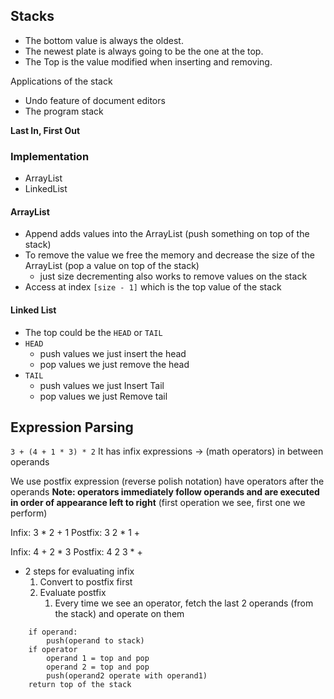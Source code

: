 ## Stacks
- The bottom value is always the oldest. 
- The newest plate is always going to be the one at the top. 
- The Top is the value modified when inserting and removing. 

Applications of the stack
- Undo feature of document editors
- The program stack 

**Last In, First Out**

### Implementation
- ArrayList
- LinkedList

#### ArrayList
- Append adds values into the ArrayList (push something on top of the stack)
- To remove the value we free the memory and decrease the size of the ArrayList (pop a value on top of the stack)
	- just size decrementing also works to remove values on the stack
- Access at index `[size - 1]` which is the top value of the stack

#### Linked List
- The top could be the `HEAD` or `TAIL` 
- `HEAD`
	- push values we just insert the head 
	- pop values we just remove the head
- `TAIL`
	- push values we just Insert Tail
	- pop values we just Remove tail

## Expression Parsing

`3 + (4 + 1 * 3) * 2` It has infix expressions -> (math operators) in between operands

We use postfix expression (reverse polish notation) have operators after the operands
**Note: operators immediately follow operands and are executed in order of appearance left to right** (first operation we see, first one we perform)

Infix: 3 \* 2 + 1
Postfix: 3 2 \* 1 + 

Infix: 4 + 2 \* 3
Postfix: 4 2 3 \* +

- 2 steps for evaluating infix
	1. Convert to postfix first
	2. Evaluate postfix
		1. Every time we see an operator, fetch the last 2 operands (from the stack) and operate on them

```Loop through expression:
	if operand:
		push(operand to stack)
	if operator
		operand 1 = top and pop
		operand 2 = top and pop
		push(operand2 operate with operand1)
	return top of the stack
```



